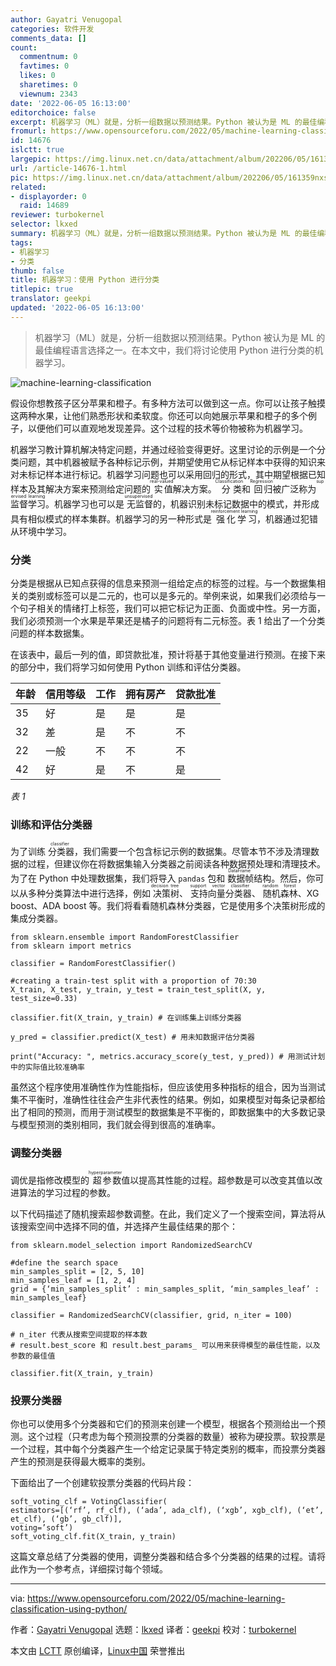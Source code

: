 ```yaml
---
author: Gayatri Venugopal
categories: 软件开发
comments_data: []
count:
  commentnum: 0
  favtimes: 0
  likes: 0
  sharetimes: 0
  viewnum: 2343
date: '2022-06-05 16:13:00'
editorchoice: false
excerpt: 机器学习（ML）就是，分析一组数据以预测结果。Python 被认为是 ML 的最佳编程语言选择之一。在本文中，我们将讨论使用 Python 进行分类的机器学习。
fromurl: https://www.opensourceforu.com/2022/05/machine-learning-classification-using-python/
id: 14676
islctt: true
largepic: https://img.linux.net.cn/data/attachment/album/202206/05/161359nxsazihpel8opwqh.jpg
url: /article-14676-1.html
pic: https://img.linux.net.cn/data/attachment/album/202206/05/161359nxsazihpel8opwqh.jpg.thumb.jpg
related:
- displayorder: 0
  raid: 14689
reviewer: turbokernel
selector: lkxed
summary: 机器学习（ML）就是，分析一组数据以预测结果。Python 被认为是 ML 的最佳编程语言选择之一。在本文中，我们将讨论使用 Python 进行分类的机器学习。
tags:
- 机器学习
- 分类
thumb: false
title: 机器学习：使用 Python 进行分类
titlepic: true
translator: geekpi
updated: '2022-06-05 16:13:00'
---
```



> 
> 机器学习（ML）就是，分析一组数据以预测结果。Python 被认为是 ML 的最佳编程语言选择之一。在本文中，我们将讨论使用 Python 进行分类的机器学习。
> 
> 
> 


![machine-learning-classification](/data/attachment/album/202206/05/161359nxsazihpel8opwqh.jpg)


假设你想教孩子区分苹果和橙子。有多种方法可以做到这一点。你可以让孩子触摸这两种水果，让他们熟悉形状和柔软度。你还可以向她展示苹果和橙子的多个例子，以便他们可以直观地发现差异。这个过程的技术等价物被称为机器学习。


机器学习教计算机解决特定问题，并通过经验变得更好。这里讨论的示例是一个分类问题，其中机器被赋予各种标记示例，并期望使用它从标记样本中获得的知识来对未标记样本进行标记。机器学习问题也可以采用回归的形式，其中期望根据已知样本及其解决方案来预测给定问题的<ruby> 实值 <rt>  real-valued </rt></ruby>解决方案。<ruby> 分类 <rt>  Classification </rt></ruby>和<ruby> 回归 <rt>  Regression </rt></ruby>被广泛称为<ruby> 监督学习 <rt>  supervised learning </rt></ruby>。机器学习也可以是<ruby> 无监督 <rt>  unsupervised </rt></ruby>的，机器识别未标记数据中的模式，并形成具有相似模式的样本集群。机器学习的另一种形式是<ruby> 强化学习 <rt>  reinforcement learning </rt></ruby>，机器通过犯错从环境中学习。


### 分类


分类是根据从已知点获得的信息来预测一组给定点的标签的过程。与一个数据集相关的类别或标签可以是二元的，也可以是多元的。举例来说，如果我们必须给与一个句子相关的情绪打上标签，我们可以把它标记为正面、负面或中性。另一方面，我们必须预测一个水果是苹果还是橘子的问题将有二元标签。表 1 给出了一个分类问题的样本数据集。


在该表中，最后一列的值，即贷款批准，预计将基于其他变量进行预测。在接下来的部分中，我们将学习如何使用 Python 训练和评估分类器。




| 年龄 | 信用等级 | 工作 | 拥有房产 | 贷款批准 |
| --- | --- | --- | --- | --- |
| 35 | 好 | 是 | 是 | 是 |
| 32 | 差 | 是 | 不 | 不 |
| 22 | 一般 | 不 | 不 | 不 |
| 42 | 好 | 是 | 不 | 是 |


*表 1*


### 训练和评估分类器


为了训练<ruby> 分类器 <rt>  classifier </rt></ruby>，我们需要一个包含标记示例的数据集。尽管本节不涉及清理数据的过程，但建议你在将数据集输入分类器之前阅读各种数据预处理和清理技术。为了在 Python 中处理数据集，我们将导入 `pandas` 包和<ruby> 数据帧 <rt>  DataFrame </rt></ruby>结构。然后，你可以从多种分类算法中进行选择，例如<ruby> 决策树 <rt>  decision tree </rt></ruby>、<ruby> 支持向量分类器 <rt>  support vector classifier </rt></ruby>、<ruby> 随机森林 <rt>  random forest </rt></ruby>、XG boost、ADA boost 等。我们将看看随机森林分类器，它是使用多个决策树形成的集成分类器。



```
from sklearn.ensemble import RandomForestClassifier
from sklearn import metrics
 
classifier = RandomForestClassifier()
 
#creating a train-test split with a proportion of 70:30
X_train, X_test, y_train, y_test = train_test_split(X, y, test_size=0.33)
 
classifier.fit(X_train, y_train) # 在训练集上训练分类器
 
y_pred = classifier.predict(X_test) # 用未知数据评估分类器
 
print("Accuracy: ", metrics.accuracy_score(y_test, y_pred)) # 用测试计划中的实际值比较准确率

```

虽然这个程序使用准确性作为性能指标，但应该使用多种指标的组合，因为当测试集不平衡时，准确性往往会产生非代表性的结果。例如，如果模型对每条记录都给出了相同的预测，而用于测试模型的数据集是不平衡的，即数据集中的大多数记录与模型预测的类别相同，我们就会得到很高的准确率。


### 调整分类器


调优是指修改模型的<ruby> 超参数 <rt>  hyperparameter </rt></ruby>值以提高其性能的过程。超参数是可以改变其值以改进算法的学习过程的参数。


以下代码描述了随机搜索超参数调整。在此，我们定义了一个搜索空间，算法将从该搜索空间中选择不同的值，并选择产生最佳结果的那个：



```
from sklearn.model_selection import RandomizedSearchCV

#define the search space
min_samples_split = [2, 5, 10]
min_samples_leaf = [1, 2, 4]
grid = {‘min_samples_split’ : min_samples_split, ‘min_samples_leaf’ : min_samples_leaf}

classifier = RandomizedSearchCV(classifier, grid, n_iter = 100)

# n_iter 代表从搜索空间提取的样本数
# result.best_score 和 result.best_params_ 可以用来获得模型的最佳性能，以及参数的最佳值

classifier.fit(X_train, y_train)

```

### 投票分类器


你也可以使用多个分类器和它们的预测来创建一个模型，根据各个预测给出一个预测。这个过程（只考虑为每个预测投票的分类器的数量）被称为硬投票。软投票是一个过程，其中每个分类器产生一个给定记录属于特定类别的概率，而投票分类器产生的预测是获得最大概率的类别。


下面给出了一个创建软投票分类器的代码片段：



```
soft_voting_clf = VotingClassifier(
estimators=[(‘rf’, rf_clf), (‘ada’, ada_clf), (‘xgb’, xgb_clf), (‘et’, et_clf), (‘gb’, gb_clf)],
voting=’soft’)
soft_voting_clf.fit(X_train, y_train)

```

这篇文章总结了分类器的使用，调整分类器和结合多个分类器的结果的过程。请将此作为一个参考点，详细探讨每个领域。




---


via: <https://www.opensourceforu.com/2022/05/machine-learning-classification-using-python/>


作者：[Gayatri Venugopal](https://www.opensourceforu.com/author/gayatri-venugopal/) 选题：[lkxed](https://github.com/lkxed) 译者：[geekpi](https://github.com/geekpi) 校对：[turbokernel](https://github.com/turbokernel)


本文由 [LCTT](https://github.com/LCTT/TranslateProject) 原创编译，[Linux中国](https://linux.cn/) 荣誉推出